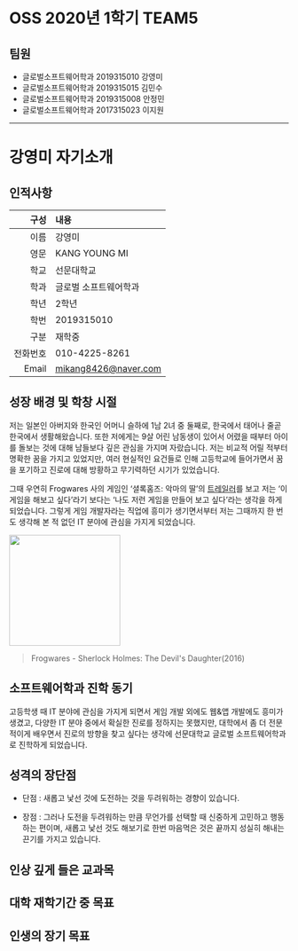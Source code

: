 
# OSS 2020년 1학기 TEAM5

## 팀원

* 글로벌소프트웨어학과 2019315010 강영미
* 글로벌소프트웨어학과 2019315015 김민수
* 글로벌소프트웨어학과 2019315008 안정민
* 글로벌소프트웨어학과 2017315023 이지원

***
# 강영미 자기소개
## 인적사항
| 구성 | 내용 |
|-----:|:-----|
| 이름 | 강영미 |
| 영문 | KANG YOUNG MI |
| 학교 | 선문대학교 |
| 학과 | 글로벌 소프트웨어학과 |
| 학년 | 2학년 |
| 학번 | 2019315010 |
| 구분 | 재학중 |
| 전화번호 | 010-4225-8261 |
| Email | mikang8426@naver.com |

## 성장 배경 및 학창 시절
저는 일본인 아버지와 한국인 어머니 슬하에 1남 2녀 중 둘째로, 한국에서 태어나 줄곧 한국에서 생활해왔습니다. 또한 저에게는 9살 어린 남동생이 있어서 어렸을 때부터 아이를 돌보는 것에 대해 남들보다 깊은 관심을 가지며 자랐습니다. 저는 비교적 어릴 적부터 명확한 꿈을 가지고 있었지만, 여러 현실적인 요건들로 인해 고등학교에 들어가면서 꿈을 포기하고 진로에 대해 방황하고 무기력하던 시기가 있었습니다.  

그때 우연히 Frogwares 사의 게임인 ‘셜록홈즈: 악마의 딸’의 [트레일러](https://youtu.be/egw4K8to9d0)를 보고 저는 ‘이 게임을 해보고 싶다’라기 보다는 ‘나도 저런 게임을 만들어 보고 싶다’라는 생각을 하게 되었습니다. 그렇게 게임 개발자라는 직업에 흥미가 생기면서부터 저는 그때까지 한 번도 생각해 본 적 없던 IT 분야에 관심을 가지게 되었습니다. 

<img src="https://s1.gaming-cdn.com/images/products/1110/orig/sherlock-holmes-the-devils-daughter-cover.jpg" width="200">

> Frogwares - Sherlock Holmes: The Devil's Daughter(2016)

## 소프트웨어학과 진학 동기
고등학생 때 IT 분야에 관심을 가지게 되면서 게임 개발 외에도 웹&앱 개발에도 흥미가 생겼고, 다양한 IT 분야 중에서 확실한 진로를 정하지는 못했지만, 대학에서 좀 더 전문적이게 배우면서 진로의 방향을 찾고 싶다는 생각에 선문대학교 글로벌 소프트웨어학과로 진학하게 되었습니다.

## 성격의 장단점
* 단점 : 새롭고 낯선 것에 도전하는 것을 두려워하는 경향이 있습니다.

* 장점 : 그러나 도전을 두려워하는 만큼 무언가를 선택할 때 신중하게 고민하고 행동하는 편이며, 새롭고 낯선 것도 해보기로 한번 마음먹은 것은 끝까지 성실히 해내는 끈기를 가지고 있습니다.

## 인상 깊게 들은 교과목
## 대학 재학기간 중 목표
## 인생의 장기 목표
